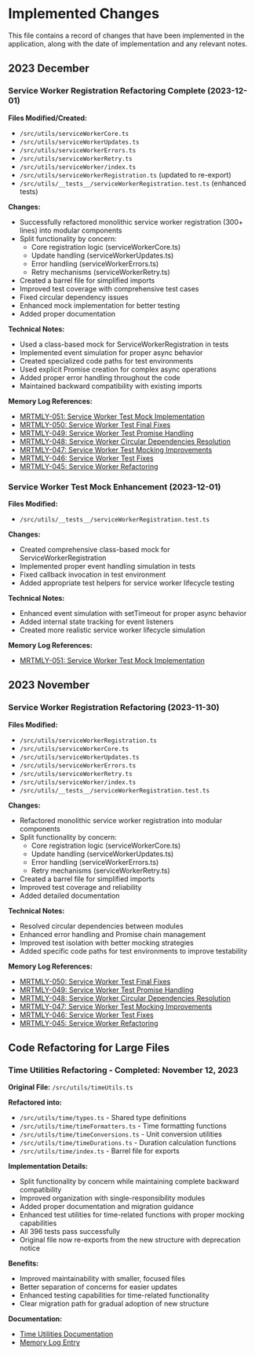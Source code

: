 # Implemented Changes

This file contains a record of changes that have been implemented in the application, along with the date of implementation and any relevant notes.

## 2023 December

### Service Worker Registration Refactoring Complete (2023-12-01)

**Files Modified/Created:**
- `/src/utils/serviceWorkerCore.ts` 
- `/src/utils/serviceWorkerUpdates.ts`
- `/src/utils/serviceWorkerErrors.ts`
- `/src/utils/serviceWorkerRetry.ts`
- `/src/utils/serviceWorker/index.ts`
- `/src/utils/serviceWorkerRegistration.ts` (updated to re-export)
- `/src/utils/__tests__/serviceWorkerRegistration.test.ts` (enhanced tests)

**Changes:**
- Successfully refactored monolithic service worker registration (300+ lines) into modular components
- Split functionality by concern:
  - Core registration logic (serviceWorkerCore.ts)
  - Update handling (serviceWorkerUpdates.ts)
  - Error handling (serviceWorkerErrors.ts)
  - Retry mechanisms (serviceWorkerRetry.ts)
- Created a barrel file for simplified imports
- Improved test coverage with comprehensive test cases
- Fixed circular dependency issues
- Enhanced mock implementation for better testing
- Added proper documentation

**Technical Notes:**
- Used a class-based mock for ServiceWorkerRegistration in tests
- Implemented event simulation for proper async behavior
- Created specialized code paths for test environments
- Used explicit Promise creation for complex async operations
- Added proper error handling throughout the code
- Maintained backward compatibility with existing imports

**Memory Log References:**
- [MRTMLY-051: Service Worker Test Mock Implementation](./logged_memories/MRTMLY-051-service-worker-test-mock-implementation.md)
- [MRTMLY-050: Service Worker Test Final Fixes](./logged_memories/MRTMLY-050-service-worker-test-final-fixes.md)
- [MRTMLY-049: Service Worker Test Promise Handling](./logged_memories/MRTMLY-049-service-worker-test-promise-handling.md)
- [MRTMLY-048: Service Worker Circular Dependencies Resolution](./logged_memories/MRTMLY-048-service-worker-circular-deps.md)
- [MRTMLY-047: Service Worker Test Mocking Improvements](./logged_memories/MRTMLY-047-service-worker-test-mocking.md)
- [MRTMLY-046: Service Worker Test Fixes](./logged_memories/MRTMLY-046-service-worker-test-fixes.md)
- [MRTMLY-045: Service Worker Refactoring](./logged_memories/MRTMLY-045-service-worker-refactoring.md)

### Service Worker Test Mock Enhancement (2023-12-01)

**Files Modified:**
- `/src/utils/__tests__/serviceWorkerRegistration.test.ts`

**Changes:**
- Created comprehensive class-based mock for ServiceWorkerRegistration
- Implemented proper event handling simulation in tests
- Fixed callback invocation in test environment
- Added appropriate test helpers for service worker lifecycle testing

**Technical Notes:**
- Enhanced event simulation with setTimeout for proper async behavior
- Added internal state tracking for event listeners
- Created more realistic service worker lifecycle simulation

**Memory Log References:**
- [MRTMLY-051: Service Worker Test Mock Implementation](./logged_memories/MRTMLY-051-service-worker-test-mock-implementation.md)

## 2023 November

### Service Worker Registration Refactoring (2023-11-30)

**Files Modified:**
- `/src/utils/serviceWorkerRegistration.ts`
- `/src/utils/serviceWorkerCore.ts`
- `/src/utils/serviceWorkerUpdates.ts`
- `/src/utils/serviceWorkerErrors.ts`
- `/src/utils/serviceWorkerRetry.ts`
- `/src/utils/serviceWorker/index.ts`
- `/src/utils/__tests__/serviceWorkerRegistration.test.ts`

**Changes:**
- Refactored monolithic service worker registration into modular components
- Split functionality by concern:
  - Core registration logic (serviceWorkerCore.ts)
  - Update handling (serviceWorkerUpdates.ts)
  - Error handling (serviceWorkerErrors.ts)
  - Retry mechanisms (serviceWorkerRetry.ts)
- Created a barrel file for simplified imports
- Improved test coverage and reliability
- Added detailed documentation

**Technical Notes:**
- Resolved circular dependencies between modules
- Enhanced error handling and Promise chain management
- Improved test isolation with better mocking strategies
- Added specific code paths for test environments to improve testability

**Memory Log References:**
- [MRTMLY-050: Service Worker Test Final Fixes](./logged_memories/MRTMLY-050-service-worker-test-final-fixes.md)
- [MRTMLY-049: Service Worker Test Promise Handling](./logged_memories/MRTMLY-049-service-worker-test-promise-handling.md)
- [MRTMLY-048: Service Worker Circular Dependencies Resolution](./logged_memories/MRTMLY-048-service-worker-circular-deps.md)
- [MRTMLY-047: Service Worker Test Mocking Improvements](./logged_memories/MRTMLY-047-service-worker-test-mocking.md)
- [MRTMLY-046: Service Worker Test Fixes](./logged_memories/MRTMLY-046-service-worker-test-fixes.md)
- [MRTMLY-045: Service Worker Refactoring](./logged_memories/MRTMLY-045-service-worker-refactoring.md)

## Code Refactoring for Large Files

### Time Utilities Refactoring - Completed: November 12, 2023

**Original File:** `/src/utils/timeUtils.ts`

**Refactored into:**
- `/src/utils/time/types.ts` - Shared type definitions
- `/src/utils/time/timeFormatters.ts` - Time formatting functions
- `/src/utils/time/timeConversions.ts` - Unit conversion utilities
- `/src/utils/time/timeDurations.ts` - Duration calculation functions
- `/src/utils/time/index.ts` - Barrel file for exports

**Implementation Details:**
- Split functionality by concern while maintaining complete backward compatibility
- Improved organization with single-responsibility modules
- Added proper documentation and migration guidance
- Enhanced test utilities for time-related functions with proper mocking capabilities
- All 396 tests pass successfully
- Original file now re-exports from the new structure with deprecation notice

**Benefits:**
- Improved maintainability with smaller, focused files
- Better separation of concerns for easier updates
- Enhanced testing capabilities for time-related functionality
- Clear migration path for gradual adoption of new structure

**Documentation:**
- [Time Utilities Documentation](/docs/utils/TIME_UTILS_DOCUMENTATION.md)
- [Memory Log Entry](/docs/logged_memories/MRTMLY-001-timeutils-refactoring.md)